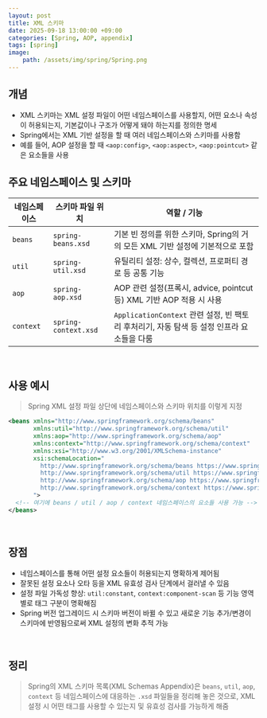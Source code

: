 ```yaml
---
layout: post
title: XML 스키마
date: 2025-09-18 13:00:00 +09:00
categories: [Spring, AOP, appendix]
tags: [spring]
image:
    path: /assets/img/spring/Spring.png
---
```


## 개념

- XML 스키마는 XML 설정 파일이 어떤 네임스페이스를 사용할지, 어떤 요소나 속성이 허용되는지, 기본값이나 구조가 어떻게 돼야 하는지를 정의한 명세
- Spring에서는 XML 기반 설정을 할 때 여러 네임스페이스와 스키마를 사용함
- 예를 들어, AOP 설정을 할 때 `<aop:config>`, `<aop:aspect>`, `<aop:pointcut>` 같은 요소들을 사용

## 주요 네임스페이스 및 스키마

| 네임스페이스 | 스키마 파일 위치 | 역할 / 기능 |
|-|-|-|
| `beans` | `spring-beans.xsd` | 기본 빈 정의를 위한 스키마, Spring의 거의 모든 XML 기반 설정에 기본적으로 포함 |
| `util` | `spring-util.xsd` | 유틸리티 설정: 상수, 컬렉션, 프로퍼티 경로 등 공통 기능 |
| `aop` | `spring-aop.xsd` | AOP 관련 설정(프록시, advice, pointcut 등) XML 기반 AOP 적용 시 사용 |
| `context` | `spring-context.xsd` | `ApplicationContext` 관련 설정, 빈 팩토리 후처리기, 자동 탐색 등 설정 인프라 요소들을 다룸 |


<br>

## 사용 예시

> Spring XML 설정 파일 상단에 네임스페이스와 스키마 위치를 이렇게 지정

```xml
<beans xmlns="http://www.springframework.org/schema/beans"
       xmlns:util="http://www.springframework.org/schema/util"
       xmlns:aop="http://www.springframework.org/schema/aop"
       xmlns:context="http://www.springframework.org/schema/context"
       xmlns:xsi="http://www.w3.org/2001/XMLSchema-instance"
       xsi:schemaLocation="
         http://www.springframework.org/schema/beans https://www.springframework.org/schema/beans/spring-beans.xsd
         http://www.springframework.org/schema/util https://www.springframework.org/schema/util/spring-util.xsd
         http://www.springframework.org/schema/aop https://www.springframework.org/schema/aop/spring-aop.xsd
         http://www.springframework.org/schema/context https://www.springframework.org/schema/context/spring-context.xsd
       ">
  <!-- 여기에 beans / util / aop / context 네임스페이스의 요소들 사용 가능 -->
</beans>
```

<br>  

## 장점

- 네임스페이스를 통해 어떤 설정 요소들이 허용되는지 명확하게 제어됨
- 잘못된 설정 요소나 오타 등을 XML 유효성 검사 단계에서 걸러낼 수 있음
- 설정 파일 가독성 향상: `util:constant`, `context:component-scan` 등 기능 영역별로 태그 구분이 명확해짐
- Spring 버전 업그레이드 시 스키마 버전이 바뀔 수 있고 새로운 기능 추가/변경이 스키마에 반영됨으로써 XML 설정의 변화 추적 가능

<br>

## 정리

> Spring의 XML 스키마 목록(XML Schemas Appendix)은 `beans`, `util`, `aop`, `context` 등 네임스페이스에 대응하는 `.xsd` 파일들을 정리해 놓은 것으로, XML 설정 시 어떤 태그를 사용할 수 있는지 및 유효성 검사를 가능하게 해줌